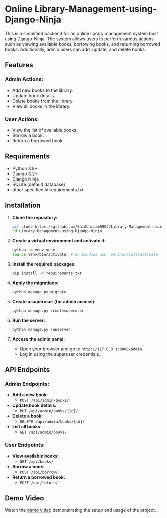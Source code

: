 # Online Library-Management-using-Django-Ninja

This is a simplified backend for an online library management system built using Django-Ninja. The system allows users to perform various actions such as viewing available books, borrowing books, and returning borrowed books. Additionally, admin users can add, update, and delete books.

## Features

### Admin Actions:
- Add new books to the library.
- Update book details.
- Delete books from the library.
- View all books in the library.

### User Actions:
- View the list of available books.
- Borrow a book.
- Return a borrowed book.

## Requirements

- Python 3.8+
- Django 3.2+
- Django Ninja
- SQLite (default database)
- other specified in requirements.txt

## Installation

1. **Clone the repository:**

    ```bash
    git clone https://github.com/SaiAbhiram0902/Library-Management-using-Django-Ninja.git
    cd Library-Management-using-Django-Ninja
    ```

2. **Create a virtual environment and activate it:**

    ```bash
    python -m venv venv
    source venv/bin/activate  # On Windows use `venv\Scripts\activate`
    ```

3. **Install the required packages:**

    ```bash
    pip install -r requirements.txt
    ```

4. **Apply the migrations:**

    ```bash
    python manage.py migrate
    ```

5. **Create a superuser (for admin access):**

    ```bash
    python manage.py createsuperuser
    ```

6. **Run the server:**

    ```bash
    python manage.py runserver
    ```

7. **Access the admin panel:**
    - Open your browser and go to `http://127.0.0.1:8000/admin`.
    - Log in using the superuser credentials.

## API Endpoints

### Admin Endpoints:

- **Add a new book:**
    - `POST /api/admin/books/`
- **Update book details:**
    - `PUT /api/admin/books/{id}/`
- **Delete a book:**
    - `DELETE /api/admin/books/{id}/`
- **List all books:**
    - `GET /api/admin/books/`

### User Endpoints:

- **View available books:**
    - `GET /api/books/`
- **Borrow a book:**
    - `POST /api/borrow/`
- **Return a borrowed book:**
    - `POST /api/return/`

## Demo Video

Watch the [demo video](https://drive.google.com/file/d/1C9azizZ867xPdnMi7giDpq31CsK35juI/view?usp=drive_link) demonstrating the setup and usage of the project.

